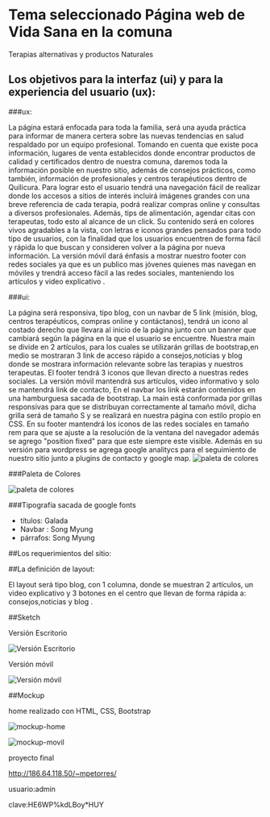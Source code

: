 # Tema seleccionado Página web de Vida Sana en la comuna

Terapias alternativas y productos Naturales

## Los objetivos para la interfaz (ui) y para la experiencia del usuario (ux):

###ux:

La página estará enfocada para toda la familia, será una ayuda práctica para informar de manera certera sobre las nuevas tendencias en salud respaldado por un equipo profesional. Tomando en cuenta que existe poca información, lugares de venta establecidos donde encontrar productos de calidad  y certificados dentro de nuestra comuna, daremos  toda la información posible en nuestro sitio, además de consejos prácticos, como también, información de profesionales y centros terapéuticos dentro de Quilicura.
Para lograr esto el usuario tendrá una navegación fácil de realizar donde los accesos a sitios de interés incluirá imágenes grandes con una breve referencia de cada terapia, podrá realizar compras online y consultas a diversos profesionales. Además, tips  de alimentación, agendar citas con terapeutas, todo esto al alcance de un click.
Su contenido será en colores vivos agradables a la vista,  con letras e iconos grandes pensados para todo tipo de usuarios, con la finalidad que los usuarios encuentren de forma fácil y rápida lo que buscan y consideren volver a la página por nueva información.
La versión móvil dará énfasis a mostrar nuestro footer con redes sociales ya que es un publico mas jóvenes quienes mas navegan en móviles y trendrá acceso fácil a las redes sociales, manteniendo los artículos y video explicativo .


###ui: 

La página será responsiva, tipo blog, con un navbar de 5 link (misión, blog, centros terapéuticos, compras online y contáctanos), tendrá un icono al costado derecho que llevara al inicio de la página junto con un banner que cambiará según la página en la que el usuario se encuentre.
Nuestra main se divide en 2 artículos, para los cuales se utilizarán grillas de bootstrap,en medio se mostraran 3 link de acceso rápido a consejos,noticias y blog donde se mostrara información relevante sobre las terapias y nuestros terapeutas. El footer tendrá 3 iconos que llevan directo a nuestras redes sociales.
La versión móvil mantendrá sus artículos, video informativo y solo se mantendrá  link  de contacto,
En el  navbar los link estarán contenidos en una hamburguesa sacada de bootstrap. La main está conformada por  grillas responsivas para que se distribuyan correctamente al tamaño móvil, dicha grilla será de tamaño S y se realizará en  nuestra página con estilo propio en CSS. En su footer mantendrá los iconos de las redes sociales en tamaño rem para que se ajuste a la resolución de la ventana del navegador además se agrego "position fixed" para que este siempre este visible.
Además en su versión para wordpress se agrega google analitycs para el seguimiento de nuestro sitio junto a plugins de contacto y google map.
![paleta de colores](README_img/google-analytics.png) 


###Paleta de Colores

![paleta de colores](README_img/paleta_colores.png)

###Tipografía sacada de google fonts

- títulos: Galada
- Navbar : Song Myung
- párrafos: Song Myung 

##Los requerimientos del sitio:


##La definición de layout:

El layout será  tipo blog, con 1 columna, donde se muestran 2 artículos, un video explicativo y 3 botones en el centro que llevan de forma rápida a: consejos,noticias y blog . 

##Sketch

Versión Escritorio

![Versión Escritorio](README_img/escritorio1.jpg)

Versión móvil

![Versión móvil](README_img/movil1.jpg)

##Mockup

home realizado con HTML, CSS, Bootstrap

![mockup-home](README_img/escritorio_Mockup.png)

![mockup-movil](README_img/movil_Mockup.png)




proyecto final

http://186.64.118.50/~mpetorres/

usuario:admin

clave:HE6WP%kdLBoy*HUY